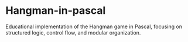 # Hangman-in-pascal
Educational implementation of the Hangman game in Pascal, focusing on structured logic, control flow, and modular organization.
